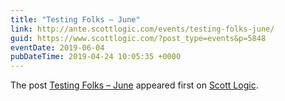 ```yaml
---
title: "Testing Folks – June"
link: http://ante.scottlogic.com/events/testing-folks-june/
guid: https://www.scottlogic.com/?post_type=events&p=5848
eventDate: 2019-06-04
pubDateTime: 2019-04-24 10:05:35 +0000
---
```


<p>The post <a rel="nofollow" href="http://ante.scottlogic.com/events/testing-folks-june/">Testing Folks &#8211; June</a> appeared first on <a rel="nofollow" href="http://ante.scottlogic.com">Scott Logic</a>.</p>
